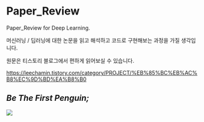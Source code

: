 # Paper_Review
Paper_Review for Deep Learning.

머신러닝 / 딥러닝에 대한 논문을 읽고 해석하고 코드로 구현해보는 과정을 가질 생각입니다.

원문은 티스토리 블로그에서 편하게 읽어보실 수 있습니다. 

https://leechamin.tistory.com/category/PROJECT/%EB%85%BC%EB%AC%B8%EC%9D%BD%EA%B8%B0

## *Be The First Penguin;*

![](https://tistory1.daumcdn.net/tistory/3013744/attach/c30b7f6cbbc54bd9b74f8bcec0d2300d)

